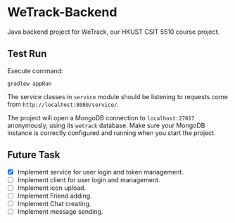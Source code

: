 # WeTrack-Backend

Java backend project for WeTrack, our HKUST CSIT 5510 course project.

## Test Run

Execute command:

```
gradlew appRun
```

The service classes in `service` module should be listening to requests come from `http://localhost:8080/service/`.

The project will open a MongoDB connection to `localhost:27017` anonymously, using its `wetrack` database. Make sure your MongoDB instance is correctly configured and running when you start the project.

## Future Task

- [x] Implement service for user login and token management.
- [ ] Implement client for user login and management.
- [ ] Implement icon upload.
- [ ] Implement Friend adding.
- [ ] Implement Chat creating.
- [ ] Implement message sending.
